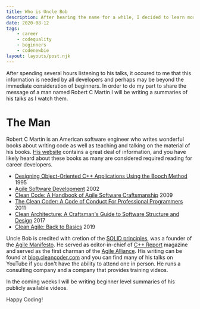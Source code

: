 ```yaml
---  
title: Who is Uncle Bob  
description: After hearing the name for a while, I decided to learn more about/from Uncle Bob  
date: 2020-08-12  
tags:  
    - career  
    - codequality  
    - beginners
    - codenewbie
layout: layouts/post.njk  
---  
```


After spending several hours listening to his talks, it occured to me that this information is needed by all developers and perhaps may be beyond the immediate consideration of beginners. In order to do my part to share the message of a man named Robert C Martin I will be writing a summaries of his talks as I watch them.

# The Man

Robert C Martin is an American software engineer who writes wonderful books about writing code as well as teaching and talking on the material of his books. [His website](cleancoder.com) contains a great deal of information, and you have likely heard about these books as many are considered required reading for career developers. 

+ [Designing Object-Oriented C++ Applications Using the Booch Method](https://en.wikipedia.org/wiki/Special:BookSources?isbn=978-0132038379) 1995
+ [Agile Software Development](https://en.wikipedia.org/wiki/Special:BookSources/978-0135974445) 2002
+ [Clean Code: A Handbook of Agile Software Craftsmanship](https://en.wikipedia.org/wiki/Special:BookSources/978-0132350884) 2009
+ [The Clean Coder: A Code of Conduct For Professional Programmers](https://en.wikipedia.org/wiki/Special:BookSources/978-0137081073) 2011
+ [Clean Architecture: A Craftsman's Guide to Software Structure and Design](https://en.wikipedia.org/wiki/Special:BookSources/978-0134494166) 2017
+ [Clean Agile: Back to Basics](https://en.wikipedia.org/wiki/Special:BookSources/978-0135781869) 2019
  
Uncle Bob is credited with cretion of the [SOLID principles](https://en.wikipedia.org/wiki/SOLID), was a founder of the [Agile Manifesto](https://en.wikipedia.org/wiki/Agile_Manifesto). He served as editor-in-chief of [C++ Report](https://en.wikipedia.org/wiki/C%2B%2B_Report) magazine and served as the first charman of the [Agile Alliance](https://www.agilealliance.org/). His writing can be found at [blog.cleancoder.com](https://blog.cleancoder.com) and you can find many of his talks on YouTube if you don't have the ability to attend one in person. He runs a consulting company and a company that provides training videos.

In the coming weeks I will be writing beginner level summaries of his publicly available videos.

Happy Coding!